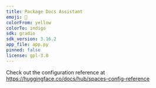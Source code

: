 ```yaml
---
title: Package Docs Assistant
emoji: 🦀
colorFrom: yellow
colorTo: indigo
sdk: gradio
sdk_version: 3.16.2
app_file: app.py
pinned: false
license: gpl-3.0
---
```


Check out the configuration reference at https://huggingface.co/docs/hub/spaces-config-reference
